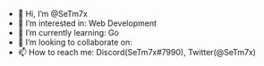 - 👋 Hi, I’m @SeTm7x
- 👀 I’m interested in: Web Development
- 🌱 I’m currently learning: Go
- 💞️ I’m looking to collaborate on:
- 📫 How to reach me: Discord(SeTm7x#7990), Twitter(@SeTm7x)
